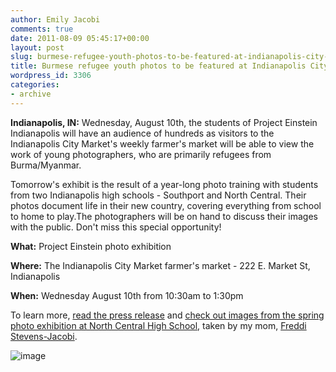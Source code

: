 ```yaml
---
author: Emily Jacobi
comments: true
date: 2011-08-09 05:45:17+00:00
layout: post
slug: burmese-refugee-youth-photos-to-be-featured-at-indianapolis-city-market
title: Burmese refugee youth photos to be featured at Indianapolis City Market
wordpress_id: 3306
categories:
- archive
---
```


**Indianapolis, IN:** Wednesday, August 10th, the students of Project Einstein Indianapolis will have an audience of hundreds as visitors to the Indianapolis City Market's weekly farmer's market will be able to view the work of young photographers, who are primarily refugees from Burma/Myanmar.

Tomorrow's exhibit is the result of a year-long photo training with students from two Indianapolis high schools - Southport and North Central. Their photos document life in their new country, covering everything from school to home to play.The photographers will be on hand to discuss their images with the public. Don't miss this special opportunity!

**What:** Project Einstein photo exhibition

**Where:** The Indianapolis City Market farmer's market - 222 E. Market St, Indianapolis

**When:** Wednesday August 10th from 10:30am to 1:30pm

To learn more, [read the press release](http://www.scribd.com/doc/61367176/Press-Release-Photo-Exhibit-August-10th-at-Indianapolis-City-Market) and [check out images from the spring photo exhibition at North Central High School](https://secure.flickr.com/photos/digitaldemocracy/sets/72157626528398141/with/5712549234/), taken by my mom, [Freddi Stevens-Jacobi](http://www.freddistevensjacobi.com).

![image](http://farm4.static.flickr.com/3387/5712555382_bd850b65c1_b.jpg)
